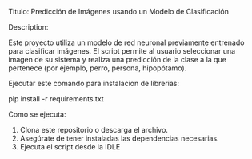 Titulo: 
Predicción de Imágenes usando un Modelo de Clasificación

Description:

Este proyecto utiliza un modelo de red neuronal previamente entrenado para clasificar imágenes. 
El script permite al usuario seleccionar una imagen de su sistema y realiza una predicción 
de la clase a la que pertenece (por ejemplo, perro, persona, hipopótamo).

Ejecutar este comando para instalacion de librerias:

pip install -r requirements.txt

Como se ejecuta:

1. Clona este repositorio o descarga el archivo.
2. Asegúrate de tener instaladas las dependencias necesarias.
3. Ejecuta el script desde la IDLE
